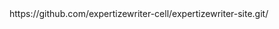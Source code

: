 <?xml version="1.0" encoding="UTF-8"?>
<urlset xmlns="http://www.sitemaps.org/schemas/sitemap/0.9">
  <url><loc>https://github.com/expertizewriter-cell/expertizewriter-site.git/</loc></url>
</urlset>

